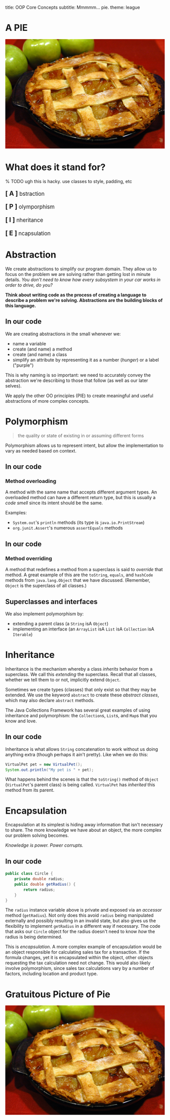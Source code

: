 title: OOP Core Concepts
subtitle: Mmmmm… pie.
theme: league

# A PIE

<p><img src="./resources/apple-pie.jpg" style="max-height: 50rem;"></p>

# What does it stand for?

% TODO ugh this is hacky. use classes to style, padding, etc

<div style="font-size: larger;">
<p><strong class="fragment" style="font-size: larger;">[ A ]</strong> <span class="fragment">bstraction</span></p>
<p><strong class="fragment" style="font-size: larger;">[ P ]</strong> <span class="fragment">olymporphism</span></p>
<p><strong class="fragment" style="font-size: larger;">[ I ]</strong> <span class="fragment">nheritance</span></p>
<p><strong class="fragment" style="font-size: larger;">[ E ]</strong> <span class="fragment">ncapsulation</span></p>
</div>

# Abstraction

We create abstractions to simplify our program domain. They allow us to focus on the problem we are solving rather than getting lost in minute details. *You don't need to know how every subsystem in your car works in order to drive, do you?*

**Think about writing code as the process of creating a language to describe a problem we're solving. Abstractions are the building blocks of this language.**

## In our code

We are creating abstractions in the small whenever we:

- name a variable
- create (and name) a method
- create (and name) a class
- simplify an attribute by representing it as a number (*hunger*) or a label ("purple")

This is why naming is so important: we need to accurately convey the abstraction we're describing to those that follow (as well as our later selves).

We apply the other OO principles (PIE) to create meaningful and useful abstractions of more complex concepts.

# Polymorphism

> the quality or state of existing in or assuming different forms

Polymorphism allows us to represent intent, but allow the implementation to vary as needed based on context.

## In our code

### Method overloading

A method with the same name that accepts different argument types. An overloaded method can have a different return type, but this is usually a *code smell* since its intent should be the same.

Examples:

- `System.out`'s `println` methods (its type is `java.io.PrintStream`)
- `org.junit.Assert`'s numerous `assertEquals` methods 

## In our code

### Method overriding

A method that redefines a method from a superclass is said to *override* that method. A great example of this are the `toString`, `equals`, and `hashCode` methods from `java.lang.Object` that we have discussed. (Remember, `Object` is the superclass of all classes.)

## Superclasses and interfaces

We also implement polymorphism by:

- extending a parent class (a `String` isA `Object`)
- implementing an interface (an `ArrayList` isA `List` isA `Collection` isA `Iterable`)

# Inheritance

Inheritance is the mechanism whereby a class *inherits* behavior from a superclass. We call this *extending* the superclass. Recall that all classes, whether we tell them to or not, implicitly extend `Object`.

Sometimes we create types (classes) that only exist so that they may be extended. We use the keyword `abstract` to create these *abstract classes*, which may also declare `abstract` methods.

The Java Collections Framework has several great examples of using inheritance and polymorphism: the `Collection`s, `List`s, and `Map`s that you know and love.

## In our code

Inheritance is what allows `String` concatenation to work without us doing anything extra (though perhaps it ain't pretty). Like when we do this:

```java
VirtualPet pet = new VirtualPet();
System.out.println("My pet is " + pet);
```

What happens behind the scenes is that the `toString()` method of `Object` (`VirtualPet`'s parent class) is being called. `VirtualPet` has *inherited* this method from its parent.

# Encapsulation

Encapsulation at its simplest is hiding away information that isn't necessary to share. The more knowledge we have about an object, the more complex our problem solving becomes.

*Knowledge is power. Power corrupts.*

## In our code

```java
public class Circle {
	private double radius;
	public double getRadius() {
		return radius;
	}
}
```

The `radius` instance variable above is private and exposed via an *accessor* method (`getRadius`). Not only does this avoid `radius` being manipulated externally and possibly resulting in an invalid state, but also gives us the flexibility to implement `getRadius` in a different way if necessary. The code that asks our `Circle` object for the radius doesn't need to know *how* the radius is being determined.

This is *encapsulation*. A more complex example of encapsulation would be an object responsible for calculating sales tax for a transaction. If the formula changes, yet it is encapsulated within the object, other objects requesting the tax calculation need not change. This would also likely involve polymorphism, since sales tax calculations vary by a number of factors, including location and product type.

# Gratuitous Picture of Pie

<p><img src="./resources/apple-pie.jpg" style="max-height: 50rem;"></p>

